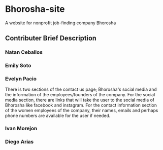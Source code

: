 # Bhorosha-site
A website for nonprofit job-finding company Bhorosha

## Contributer Brief Description

### Natan Ceballos

### Emily Soto

### Evelyn Pacio
There is two sections of the contact us page; Bhorosha's social media and the information of the employees/founders of the company.
For the social media section, there are links that will take the user to the social media of Bhorosha like facebook and instagram. 
For the contact information section of the women employees of the company, their names, emails and perhaps phone numbers are available for the user if needed. 

### Ivan Morejon

### Diego Arias
